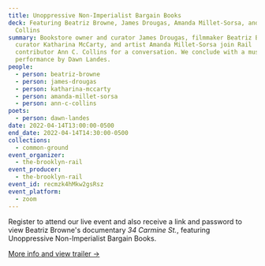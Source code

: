 ```yaml
---
title: Unoppressive Non-Imperialist Bargain Books
deck: Featuring Beatriz Browne, James Drougas, Amanda Millet-Sorsa, and Ann C.
  Collins
summary: Bookstore owner and curator James Drougas, filmmaker Beatriz Browne,
  curator Katharina McCarty, and artist Amanda Millet-Sorsa join Rail
  contributor Ann C. Collins for a conversation. We conclude with a musical
  performance by Dawn Landes.
people:
  - person: beatriz-browne
  - person: james-drougas
  - person: katharina-mccarty
  - person: amanda-millet-sorsa
  - person: ann-c-collins
poets:
  - person: dawn-landes
date: 2022-04-14T13:00:00-0500
end_date: 2022-04-14T14:30:00-0500
collections:
  - common-ground
event_organizer:
  - the-brooklyn-rail
event_producer:
  - the-brooklyn-rail
event_id: recmzk4hMkw2gsRsz
event_platform:
  - zoom
---
```

Register to attend our live event and also receive a link and password to view Beatriz Browne's documentary *34 Carmine St.*, featuring Unoppressive Non-Imperialist Bargain Books.

[More info and view trailer →](http://www.beatrizbrowne.com/films)